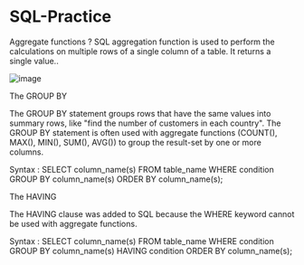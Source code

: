 # SQL-Practice
Aggregate functions ?
SQL aggregation function is used to perform the calculations on multiple rows of a single column of a table. It returns a single value..

![image](https://user-images.githubusercontent.com/127746039/229786223-d536c148-b30a-4f7b-aace-f0d507508b83.png)

The GROUP BY

The GROUP BY statement groups rows that have the same values into summary rows, like "find the number of customers in each country".
The GROUP BY statement is often used with aggregate functions (COUNT(), MAX(), MIN(), SUM(), AVG()) to group the result-set by one or more columns.

Syntax :
SELECT column_name(s)
FROM table_name
WHERE condition
GROUP BY column_name(s)
ORDER BY column_name(s);



The HAVING 

The HAVING clause was added to SQL because the WHERE keyword cannot be used with aggregate functions.

Syntax : 
SELECT column_name(s)
FROM table_name
WHERE condition
GROUP BY column_name(s)
HAVING condition
ORDER BY column_name(s); 

